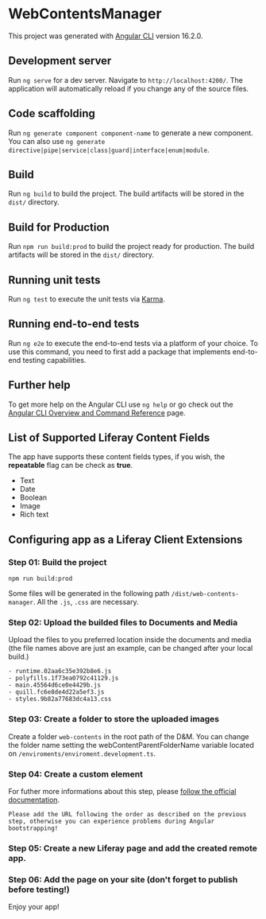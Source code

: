 # WebContentsManager

This project was generated with [Angular CLI](https://github.com/angular/angular-cli) version 16.2.0.

## Development server

Run `ng serve` for a dev server. Navigate to `http://localhost:4200/`. The application will automatically reload if you change any of the source files.

## Code scaffolding

Run `ng generate component component-name` to generate a new component. You can also use `ng generate directive|pipe|service|class|guard|interface|enum|module`.

## Build

Run `ng build` to build the project. The build artifacts will be stored in the `dist/` directory.

## Build for Production

Run `npm run build:prod` to build the project ready for production. The build artifacts will be stored in the `dist/` directory.

## Running unit tests

Run `ng test` to execute the unit tests via [Karma](https://karma-runner.github.io).

## Running end-to-end tests

Run `ng e2e` to execute the end-to-end tests via a platform of your choice. To use this command, you need to first add a package that implements end-to-end testing capabilities.

## Further help

To get more help on the Angular CLI use `ng help` or go check out the [Angular CLI Overview and Command Reference](https://angular.io/cli) page.

## List of Supported Liferay Content Fields
The app have supports these content fields types, if you wish, the **repeatable** flag can be check as **true**. 
- Text
- Date
- Boolean
- Image
- Rich text


## Configuring app as a Liferay Client Extensions

### Step 01: Build the project
```
npm run build:prod
```

Some files will be generated in the following path ```/dist/web-contents-manager```. All the ```.js```, ```.css``` are necessary.

### Step 02: Upload the builded files to Documents and Media

Upload the files to you preferred location inside the documents and media (the file names above are just an example, can be changed after your local build.)

```
- runtime.02aa6c35e392b8e6.js
- polyfills.1f73ea0792c41129.js
- main.45564d6ce0e4429b.js
- quill.fc6e8de4d22a5ef3.js
- styles.9b82a77683dc4a13.css
```

### Step 03: Create a folder to store the uploaded images
Create a folder ```web-contents``` in the root path of the D&M. You can change the folder name setting the webContentParentFolderName variable located on ```/enviroments/enviroment.development.ts```.

### Step 04: Create a custom element
For futher more informations about this step, please  [follow the official documentation](https://learn.liferay.com/w/dxp/building-applications/client-extensions/front-end-client-extensions/tutorials/creating-a-basic-custom-element).

```Please add the URL following the order as described on the previous step, otherwise you can experience problems during Angular bootstrapping!```

### Step 05: Create a new Liferay page and add the created remote app.

### Step 06: Add the page on your site (don't forget to publish before testing!)

Enjoy your app!


